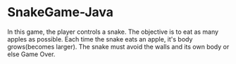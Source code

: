 # SnakeGame-Java


In this game, the player controls a snake. The objective is to eat as many apples as possible. Each time the snake eats an apple, it's body grows(becomes larger). The snake must avoid the walls and its own body or else Game Over.
